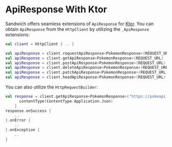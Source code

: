 # ApiResponse With Ktor

Sandwich offers seamless extensions of `ApiResponse` for [Ktor](https://github.com/ktorio/ktor). You can obtain `ApiResponse` from the `HttpClient` by utilizing the `_ApiResponse` extensions:

```kotlin
val client = HttpClient { .. }

val apiResponse = client.requestApiResponse<PokemonResponse>(REQUEST_URL) 
val apiResponse = client.getApiResponse<PokemonResponse>(REQUEST_URL) 
val apiResponse = client.postApiResponse<PokemonResponse>(REQUEST_URL) 
val apiResponse = client.deleteApiResponse<PokemonResponse>(REQUEST_URL) 
val apiResponse = client.patchApiResponse<PokemonResponse>(REQUEST_URL) 
val apiResponse = client.headApiResponse<PokemonResponse>(REQUEST_URL) 
```

You can also utilize the `HttpRequestBuilder`:

```kotlin
val response = client.getApiResponse<PokemonResponse>("https://pokeapi.co/api/v2/pokemon") {
      contentType(ContentType.Application.Json)
    }
response.onSuccess {
    ..
}.onError {
    ..
}.onException {
    ..
}
```